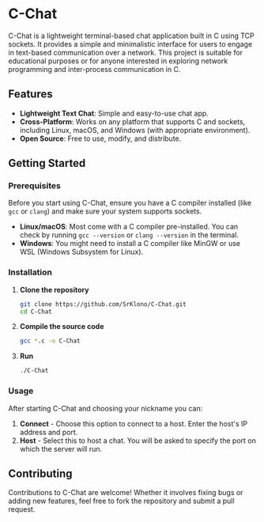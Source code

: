 # C-Chat

C-Chat is a lightweight terminal-based chat application built in C using TCP sockets. It provides a simple and minimalistic interface for users to engage in text-based communication over a network. This project is suitable for educational purposes or for anyone interested in exploring network programming and inter-process communication in C.

## Features

- **Lightweight Text Chat**: Simple and easy-to-use chat app.
- **Cross-Platform**: Works on any platform that supports C and sockets, including Linux, macOS, and Windows (with appropriate environment).
- **Open Source**: Free to use, modify, and distribute.

## Getting Started

### Prerequisites

Before you start using C-Chat, ensure you have a C compiler installed (like `gcc` or `clang`) and make sure your system supports sockets.

- **Linux/macOS**: Most come with a C compiler pre-installed. You can check by running `gcc --version` or `clang --version` in the terminal.
- **Windows**: You might need to install a C compiler like MinGW or use WSL (Windows Subsystem for Linux).

### Installation

1. **Clone the repository**

   ```bash
   git clone https://github.com/SrKlono/C-Chat.git
   cd C-Chat
   ```
2. **Compile the source code**

   ```bash
   gcc *.c -o C-Chat
   ```
3. **Run**

   ```bash
   ./C-Chat
   ```

### Usage

After starting C-Chat and choosing your nickname you can:

1. **Connect** - Choose this option to connect to a host. Enter the host's IP address and port.
2. **Host** - Select this to host a chat. You will be asked to specify the port on which the server will run.

## Contributing

Contributions to C-Chat are welcome! Whether it involves fixing bugs or adding new features, feel free to fork the repository and submit a pull request.
